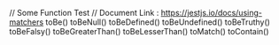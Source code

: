 // Some Function Test
// Document Link : https://jestjs.io/docs/using-matchers
toBe()
toBeNull()
toBeDefined()
toBeUndefined()
toBeTruthy()
toBeFalsy()
toBeGreaterThan()
toBeLesserThan()
toMatch()
toContain()
